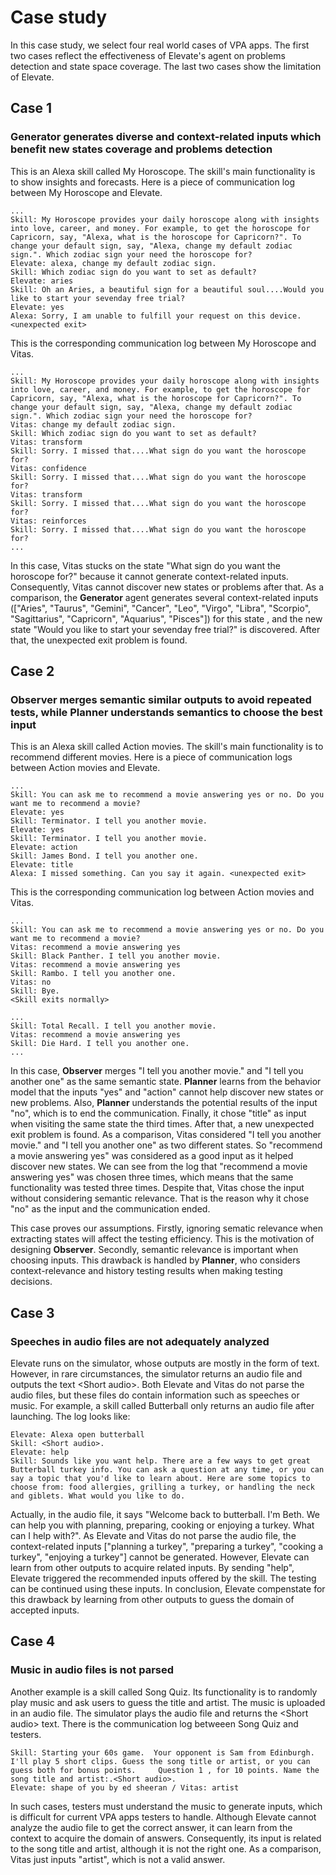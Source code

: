 # Case study
In this case study, we select four real world cases of VPA apps.
The first two cases reflect the effectiveness of Elevate's agent on problems detection and state space coverage.
The last two cases show the limitation of Elevate.

## Case 1
### **Generator** generates diverse and context-related inputs which benefit new states coverage and problems detection
This is an Alexa skill called My Horoscope.
The skill's main functionality is to show insights and forecasts.
Here is a piece of communication log between My Horoscope and Elevate.

```text
...
Skill: My Horoscope provides your daily horoscope along with insights into love, career, and money. For example, to get the horoscope for Capricorn, say, "Alexa, what is the horoscope for Capricorn?". To change your default sign, say, "Alexa, change my default zodiac sign.". Which zodiac sign your need the horoscope for?
Elevate: alexa, change my default zodiac sign.
Skill: Which zodiac sign do you want to set as default?
Elevate: aries
Skill: Oh an Aries, a beautiful sign for a beautiful soul....Would you like to start your sevenday free trial?
Elevate: yes
Alexa: Sorry, I am unable to fulfill your request on this device. <unexpected exit>
```

This is the corresponding communication log between My Horoscope and Vitas.

```text
...
Skill: My Horoscope provides your daily horoscope along with insights into love, career, and money. For example, to get the horoscope for Capricorn, say, "Alexa, what is the horoscope for Capricorn?". To change your default sign, say, "Alexa, change my default zodiac sign.". Which zodiac sign your need the horoscope for?
Vitas: change my default zodiac sign.
Skill: Which zodiac sign do you want to set as default?
Vitas: transform
Skill: Sorry. I missed that....What sign do you want the horoscope for?
Vitas: confidence
Skill: Sorry. I missed that....What sign do you want the horoscope for?
Vitas: transform
Skill: Sorry. I missed that....What sign do you want the horoscope for?
Vitas: reinforces
Skill: Sorry. I missed that....What sign do you want the horoscope for?
...
```

In this case, Vitas stucks on the state "What sign do you want the horoscope for?" because it cannot generate context-related inputs.
Consequently, Vitas cannot discover new states or problems after that.
As a comparison, the **Generator** agent generates several context-related inputs (["Aries", "Taurus", "Gemini", "Cancer", "Leo", "Virgo", "Libra", "Scorpio", "Sagittarius", "Capricorn", "Aquarius", "Pisces"]) for this state , and the new state "Would you like to start your sevenday free trial?" is discovered.
After that, the unexpected exit problem is found.

## Case 2 
### **Observer** merges semantic similar outputs to avoid repeated tests, while **Planner** understands semantics to choose the best input
This is an Alexa skill called Action movies.
The skill's main functionality is to recommend different movies.
Here is a piece of communication logs between Action movies and Elevate.

```text
...
Skill: You can ask me to recommend a movie answering yes or no. Do you want me to recommend a movie?
Elevate: yes
Skill: Terminator. I tell you another movie.
Elevate: yes
Skill: Terminator. I tell you another movie.
Elevate: action
Skill: James Bond. I tell you another one.
Elevate: title
Alexa: I missed something. Can you say it again. <unexpected exit>
```

This is the corresponding communication log between Action movies and Vitas.

```text
...
Skill: You can ask me to recommend a movie answering yes or no. Do you want me to recommend a movie?
Vitas: recommend a movie answering yes
Skill: Black Panther. I tell you another movie.
Vitas: recommend a movie answering yes
Skill: Rambo. I tell you another one.
Vitas: no
Skill: Bye.
<Skill exits normally>

...
Skill: Total Recall. I tell you another movie.
Vitas: recommend a movie answering yes
Skill: Die Hard. I tell you another one.
...
```

In this case, **Observer** merges "I tell you another movie." and "I tell you another one" as the same semantic state.
**Planner** learns from the behavior model that the inputs "yes" and "action" cannot help discover new states or new problems.
Also, **Planner** understands the potential results of the input "no", which is to end the communication.
Finally, it chose "title" as input when visiting the same state the third times.
After that, a new unexpected exit problem is found.
As a comparison, Vitas considered "I tell you another movie." and "I tell you another one" as two different states.
So "recommend a movie answering yes" was considered as a good input as it helped discover new states.
We can see from the log that "recommend a movie answering yes" was chosen three times, which means that the same functionality was tested three times.
Despite that, Vitas chose the input without considering semantic relevance.
That is the reason why it chose "no" as the input and the communication ended.

This case proves our assumptions.
Firstly, ignoring sematic relevance when extracting states will affect the testing efficiency.
This is the motivation of designing **Observer**.
Secondly, semantic relevance is important when choosing inputs.
This drawback is handled by **Planner**, who considers context-relevance and history testing results when making testing decisions. 

## Case 3
### Speeches in audio files are not adequately analyzed
Elevate runs on the simulator, whose outputs are mostly in the form of text.
However, in rare circumstances, the simulator returns an audio file and outputs the text <Short audio\>.
Both Elevate and Vitas do not parse the audio files, but these files do contain information such as speeches or music.
For example, a skill called Butterball only returns an audio file after launching.
The log looks like:

```text
Elevate: Alexa open butterball
Skill: <Short audio>.
Elevate: help
Skill: Sounds like you want help. There are a few ways to get great Butterball turkey info. You can ask a question at any time, or you can say a topic that you'd like to learn about. Here are some topics to choose from: food allergies, grilling a turkey, or handling the neck and giblets. What would you like to do.
```

Actually, in the audio file, it says "Welcome back to butterball. I'm Beth. We can help you with planning, preparing, cooking or enjoying a turkey. What can I help with?".
As Elevate and Vitas do not parse the audio file, the context-related inputs ["planning a turkey", "preparing a turkey", "cooking a turkey", "enjoying a turkey"] cannot be generated.
However, Elevate can learn from other outputs to acquire related inputs.
By sending "help", Elevate triggered the recommended inputs offered by the skill.
The testing can be continued using these inputs.
In conclusion, Elevate compenstate for this drawback by learning from other outputs to guess the domain of accepted inputs.

## Case 4
### Music in audio files is not parsed
Another example is a skill called Song Quiz.
Its functionality is to randomly play music and ask users to guess the title and artist.
The music is uploaded in an audio file.
The simulator plays the audio file and returns the <Short audio\> text.
There is the communication log betweeen Song Quiz and testers.

```text
Skill: Starting your 60s game.  Your opponent is Sam from Edinburgh.  I'll play 5 short clips. Guess the song title or artist, or you can guess both for bonus points.     Question 1 , for 10 points. Name the song title and artist:.<Short audio>.
Elevate: shape of you by ed sheeran / Vitas: artist
```

In such cases, testers must understand the music to generate inputs, which is difficult for current VPA apps testers to handle.
Although Elevate cannot analyze the audio file to get the correct answer, it can learn from the context to acquire the domain of answers.
Consequently, its input is related to the song title and artist, although it is not the right one.
As a comparison, Vitas just inputs "artist", which is not a valid answer.